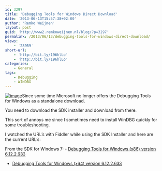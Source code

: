 ```yaml
---
id: 3297
title: 'Debugging Tools for Windows Direct Download'
date: '2013-06-13T15:57:38+02:00'
author: 'Remko Weijnen'
layout: post
guid: 'http://www2.remkoweijnen.nl/blog/?p=3297'
permalink: /2013/06/13/debugging-tools-for-windows-direct-download/
views:
    - '28959'
short-url:
    - 'http://bit.ly/196hlLo'
    - 'http://bit.ly/196hlLo'
categories:
    - General
tags:
    - Debugging
    - WINDBG
---
```


[![image](http://192.168.40.25:8081/wp-content/uploads/2013/06/image_thumb2.png "image")](http://192.168.40.25:8081/wp-content/uploads/2013/06/image2.png)Since some time Microsoft no longer offers the Debugging Tools for Windows as a standalone download.

You need to download the SDK installer and download from there.

This sort of annoys me since I sometimes need to install WinDBG quickly for some troubleshooting.

I watched the URL’s with Fiddler while using the SDK Installer and here are the current URL’s:

From the SDK for Windows 7: - <font color="#35383d">[Debugging Tools for Windows (x86) version 6.12.2.633](http://download.microsoft.com/download/A/6/A/A6AC035D-DA3F-4F0C-ADA4-37C8E5D34E3D/setup/WinSDKDebuggingTools/dbg_x86.msi) </font>
- <font color="#35383d">[Debugging Tools for Windows (x64) version 6.12.2.633](http://download.microsoft.com/download/A/6/A/A6AC035D-DA3F-4F0C-ADA4-37C8E5D34E3D/setup/WinSDKDebuggingTools_amd64/dbg_amd64.msi)</font>